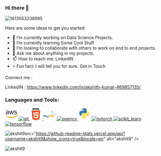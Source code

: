 ### Hi there 👋
![1613553238995](https://user-images.githubusercontent.com/40689141/117109546-7427ba80-ada2-11eb-9a16-4660cc7967df.jpg)


Here are some ideas to get you started:

- 🔭 I’m currently working on Data Science Projects.
- 🌱 I’m currently learning Some Cool Stuff
- 👯 I’m looking to collaborate with others to work on end to end projects.
- 💬 Ask me about anything in my projects.
- 📫 How to reach me: LinkedIN
- ⚡ Fun fact: I will tell you for sure. Get in Touch

Connect me :

LinkedIN : https://www.linkedin.com/in/akshith-kumar-469857135/


<h3 align="left">Languages and Tools:</h3>
<p align="left"> <a href="https://aws.amazon.com" target="_blank"> <img src="https://raw.githubusercontent.com/devicons/devicon/master/icons/amazonwebservices/amazonwebservices-original-wordmark.svg" alt="aws" width="40" height="40"/> </a> <a href="https://git-scm.com/" target="_blank"> <img src="https://www.vectorlogo.zone/logos/git-scm/git-scm-icon.svg" alt="git" width="40" height="40"/> </a> <a href="https://www.w3.org/html/" target="_blank"> <img src="https://raw.githubusercontent.com/devicons/devicon/master/icons/html5/html5-original-wordmark.svg" alt="html5" width="40" height="40"/> </a> <a href="https://www.mysql.com/" target="_blank"> <img src="https://raw.githubusercontent.com/devicons/devicon/master/icons/mysql/mysql-original-wordmark.svg" alt="mysql" width="40" height="40"/> </a> <a href="https://opencv.org/" target="_blank"> <img src="https://www.vectorlogo.zone/logos/opencv/opencv-icon.svg" alt="opencv" width="40" height="40"/> </a> <a href="https://www.python.org" target="_blank"> <img src="https://raw.githubusercontent.com/devicons/devicon/master/icons/python/python-original.svg" alt="python" width="40" height="40"/> </a> <a href="https://pytorch.org/" target="_blank"> <img src="https://www.vectorlogo.zone/logos/pytorch/pytorch-icon.svg" alt="pytorch" width="40" height="40"/> </a> <a href="https://scikit-learn.org/" target="_blank"> <img src="https://upload.wikimedia.org/wikipedia/commons/0/05/Scikit_learn_logo_small.svg" alt="scikit_learn" width="40" height="40"/> </a> <a href="https://www.tensorflow.org" target="_blank"> <img src="https://www.vectorlogo.zone/logos/tensorflow/tensorflow-icon.svg" alt="tensorflow" width="40" height="40"/> </a> </p> 

<p><img align="left" src="https://github-readme-stats.vercel.app/api/top-langs?username=akshit9&show_icons=true&locale=en&layout=compact" alt="akshit9" /></p> 



src="https://github-readme-stats.vercel.app/api?username=akshit9&show_icons=true&locale=en" alt="akshit9" /></p> 
<p><img align="center" src="https://github-readme-streak-stats.herokuapp.com/?user=akshit9&" alt="akshit9" /></p> <p>&nbsp;<img align="center" 




